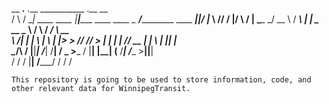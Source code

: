  __      __.__              .__                       ___________                           .__  __   
/  \    /  \__| ____   ____ |__|_____   ____   ____   \__    ___/___________    ____   _____|__|/  |_ 
\   \/\/   /  |/    \ /    \|  \____ \_/ __ \ / ___\    |    |  \_  __ \__  \  /    \ /  ___/  \   __\
 \        /|  |   |  \   |  \  |  |_> >  ___// /_/  >   |    |   |  | \// __ \|   |  \\___ \|  ||  |  
  \__/\  / |__|___|  /___|  /__|   __/ \___  >___  /    |____|   |__|  (____  /___|  /____  >__||__|  
       \/          \/     \/   |__|        \/_____/                         \/     \/     \/         
       
       

    This repository is going to be used to store information, code, and other relevant data for WinnipegTransit.
